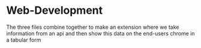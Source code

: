 # Web-Development
The three files combine together to make an extension where we take information from an api and then show this data on the end-users chrome
in a tabular form
